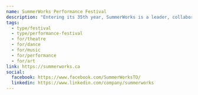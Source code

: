 ```yaml
---
name: SummerWorks Performance Festival
description: "Entering its 35th year, SummerWorks is a leader, collaborator and community builder at the forefront of contemporary performance. For 11 days each August, the festival expands the possibilities of performance with curated programming featuring theatre, dance, music, and live art in theatres, public parks, galleries, at transit hubs, and in the spaces between. Widely recognized as one of the most vital platforms for launching new performance work in Canada."
tags:
  - type/festival
  - type/performance-festival
  - for/theatre
  - for/dance
  - for/music
  - for/performance
  - for/art
link: https://summerworks.ca
social:
  facebook: https://www.facebook.com/SummerWorksTO/
  linkedin: https://www.linkedin.com/company/summerworks
---
```

